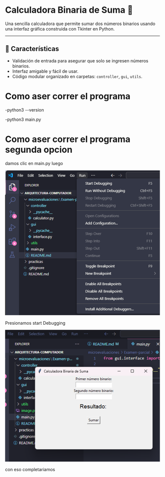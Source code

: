 # Calculadora Binaria de Suma 🧮

Una sencilla calculadora que permite sumar dos números binarios usando una interfaz gráfica construida con Tkinter en Python.

---

## 🚀 Características

- Validación de entrada para asegurar que solo se ingresen números binarios.
- Interfaz amigable y fácil de usar.
- Código modular organizado en carpetas: `controller`, `gui`, `utils`.
# Como aser correr el programa
-python3 --version

-python3 main.py
# Como aser correr el programa segunda opcion 
damos clic en main.py luego

![alt text](image.png)

Presionamos start Debugging

![alt text](image-1.png)


con eso completariamos 